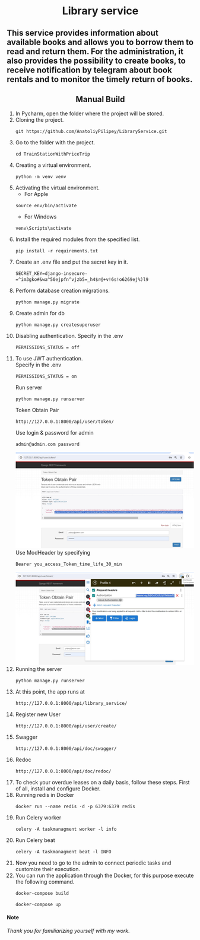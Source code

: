 # <center >Library service</center>
This service provides information about available books and allows you to borrow them to read and return them. For the administration, it also provides the possibility to create books, to receive notification by telegram about book rentals and to monitor the timely return of books.
---
           

## <center >Manual Build</center>
1. In Pycharm, open the folder where the project will be stored.
2. Cloning the project.  
    ```shell
    git https://github.com/AnatoliyPilipey/LibraryService.git
    ```
3. Go to the folder with the project.  
    ```shell 
    cd TrainStationWithPriceTrip
    ```
4. Creating a virtual environment.  
    ```shell 
    python -m venv venv
    ```
5. Activating the virtual environment.  
    * For Apple 
    ```shell     
    source env/bin/activate
    ```
    * For Windows  
    ```shell 
    venv\Scripts\activate
    ```
6. Install the required modules from the specified list.  
    ```shell 
    pip install -r requirements.txt
    ```
7. Create an .env file and put the secret key in it.  
    ```shell 
    SECRET_KEY=django-insecure-=^im3gko#&wa^50ejpfn^vjzb5=_h4$r@+v!6s!o6269ej%)l9
    ```
8. Perform database creation migrations.  
    ```shell 
    python manage.py migrate
    ```
9. Create admin for db
    ```shell 
    python manage.py createsuperuser
    ```
10. Disabling authentication. Specify in the .env
    ```shell 
    PERMISSIONS_STATUS = off
    ```
11. To use JWT authentication.  
    Specify in the .env
    ```shell 
    PERMISSIONS_STATUS = on
    ```  
    Run server
    ```shell 
    python manage.py runserver
    ```  
    Token Obtain Pair
    ```shell 
    http://127.0.0.1:8000/api/user/token/
    ```  
    Use login & password for admin
    ```shell 
    admin@admin.com password
    ```  
    ![Access Token](token.jpg)  
    Use ModHeader by specifying 
    ```shell 
    Bearer you_access_Token_time_life_30_min
    ```  
    ![ModHeader](ModHeader.jpg)
12. Running the server  
    ```shell 
    python manage.py runserver
    ```
13. At this point, the app runs at  
    ```shell 
    http://127.0.0.1:8000/api/library_service/
    ```
14. Register new User  
    ```shell 
    http://127.0.0.1:8000/api/user/create/
    ```
15. Swagger  
    ```shell 
    http://127.0.0.1:8000/api/doc/swagger/
    ```
16. Redoc
    ```shell 
    http://127.0.0.1:8000/api/doc/redoc/
    ```
17. To check your overdue leases on a daily basis, follow these steps. First of all, install and configure Docker.
18. Running redis in Docker
    ```shell 
    docker run --name redis -d -p 6379:6379 redis
    ```
19. Run Celery worker
    ```shell 
    celery -A taskmanagment worker -l info
    ```
20. Run Celery beat
    ```shell 
    celery -A taskmanagment beat -l INFO
    ```
21. Now you need to go to the admin to connect periodic tasks and customize their execution.
22. You can run the application through the Docker, for this purpose execute the following command.
    ```shell 
    docker-compose build
    ```
    ```shell 
    docker-compose up
    ```
#### Note

_Thank you for familiarizing yourself with my work._
